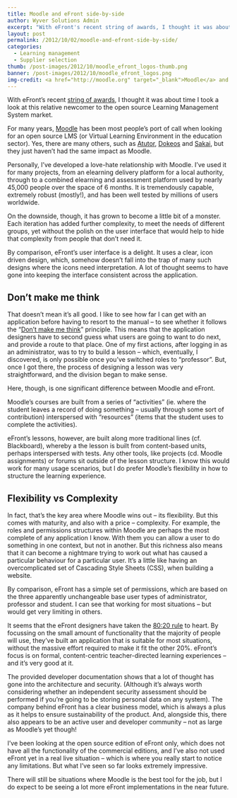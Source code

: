 ```yaml
---
title: Moodle and eFront side-by-side
author: Wyver Solutions Admin
excerpt: "With eFront's recent string of awards, I thought it was about time I took a look at this relative newcomer to the open source Learning Management System market."
layout: post
permalink: /2012/10/02/moodle-and-efront-side-by-side/
categories:
  - Learning management
  - Supplier selection
thumb: /post-images/2012/10/moodle_efront_logos-thumb.png 
banner: /post-images/2012/10/moodle_efront_logos.png
img-credit: <a href="http://moodle.org" target="_blank">Moodle</a> and <a href="http://www.efrontlearning.net/" target="_blank">eFront</a>
---
```

With eFront&#8217;s recent [string of awards][1], I thought it was about time I took a look at this relative newcomer to the open source Learning Management System market.

For many years, [Moodle][2] has been most people&#8217;s port of call when looking for an open source LMS (or Virtual Learning Environment in the education sector). Yes, there are many others, such as [Atutor][3], [Dokeos][4] and [Sakai][5], but they just haven&#8217;t had the same impact as Moodle.

Personally, I&#8217;ve developed a love-hate relationship with Moodle. I&#8217;ve used it for many projects, from an elearning delivery platform for a local authority, through to a combined elearning and assessment platform used by nearly 45,000 people over the space of 6 months. It is tremendously capable, extremely robust (mostly!), and has been well tested by millions of users worldwide.

On the downside, though, it has grown to become a little bit of a monster. Each iteration has added further complexity, to meet the needs of different groups, yet without the polish on the user interface that would help to hide that complexity from people that don&#8217;t need it.

By comparison, eFront&#8217;s user interface is a delight. It uses a clear, icon driven design, which, somehow doesn&#8217;t fall into the trap of many such designs where the icons need interpretation. A lot of thought seems to have gone into keeping the interface consistent across the application.

## Don&#8217;t make me think

That doesn&#8217;t mean it&#8217;s all good. I like to see how far I can get with an application before having to resort to the manual &#8211; to see whether it follows the &#8220;[Don&#8217;t make me think][6]&#8221; principle. This means that the application designers have to second guess what users are going to want to do next, and provide a route to that place. One of my first actions, after logging in as an administrator, was to try to build a lesson &#8211; which, eventually, I discovered, is only possible once you&#8217;ve switched roles to &#8220;professor&#8221;. But, once I got there, the process of designing a lesson was very straightforward, and the division began to make sense.

Here, though, is one significant difference between Moodle and eFront.

Moodle&#8217;s courses are built from a series of &#8220;activities&#8221; (ie. where the student leaves a record of doing something &#8211; usually through some sort of contribution) interspersed with &#8220;resources&#8221; (items that the student uses to complete the activities).

eFront&#8217;s lessons, however, are built along more traditional lines (cf. Blackboard), whereby a the lesson is built from content-based units, perhaps interspersed with tests. Any other tools, like projects (cd. Moodle assignments) or forums sit outside of the lesson structure. I know this would work for many usage scenarios, but I do prefer Moodle&#8217;s flexibility in how to structure the learning experience.

## Flexibility vs Complexity

In fact, that&#8217;s the key area where Moodle wins out &#8211; its flexibility. But this comes with maturity, and also with a price &#8211; complexity. For example, the roles and permissions structures within Moodle are perhaps the most complete of any application I know. With them you can allow a user to do something in one context, but not in another. But this richness also means that it can become a nightmare trying to work out what has caused a particular behaviour for a particular user. It&#8217;s a little like having an overcomplicated set of Cascading Style Sheets (CSS), when building a website.

By comparison, eFront has a simple set of permissions, which are based on the three apparently unchangeable base user types of administrator, professor and student. I can see that working for most situations &#8211; but would get very limiting in others.

It seems that the eFront designers have taken the [80:20 rule][7] to heart. By focussing on the small amount of functionality that the majority of people will use, they&#8217;ve built an application that is suitable for most situations, without the massive effort required to make it fit the other 20%. eFront&#8217;s focus is on formal, content-centric teacher-directed learning experiences &#8211; and it&#8217;s very good at it.

The provided developer documentation shows that a lot of thought has gone into the architecture and security. (Although it&#8217;s always worth considering whether an independent security assessment should be performed if you&#8217;re going to be storing personal data on any system). The company behind eFront has a clear business model, which is always a plus as it helps to ensure sustainability of the product. And, alongside this, there also appears to be an active user and developer community &#8211; not as large as Moodle&#8217;s yet though!

I&#8217;ve been looking at the open source edition of eFront only, which does not have all the functionality of the commercial editions, and I&#8217;ve also not used eFront yet in a real live situation &#8211; which is where you really start to notice any limitations. But what I&#8217;ve seen so far looks extremely impressive.

There will still be situations where Moodle is the best tool for the job, but I do expect to be seeing a lot more eFront implementations in the near future.

 [1]: http://blog.efrontlearning.net/tag/best-of-elearning-awards
 [2]: http://moodle.org/
 [3]: http://atutor.ca/
 [4]: http://www.dokeos.com/
 [5]: http://www.sakaiproject.org/
 [6]: http://www.sensible.com/dmmt.html
 [7]: http://en.wikipedia.org/wiki/Pareto_principle